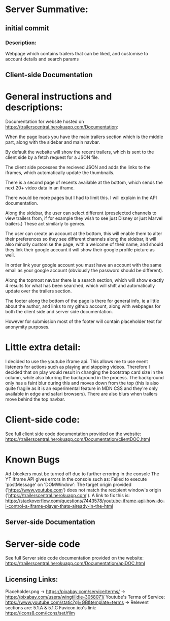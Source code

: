 # Server Summative:

## initial commit

### Description:
Webpage which contains trailers that can be liked, and customise to account details and search params


## Client-side Documentation

# General instructions and descriptions:

Documentation for website hosted on https://trailerscentral.herokuapp.com/Documentation:

When the page loads you have the main trailers section which is the middle part, along with the sidebar and main navbar.

By default the website will show the recent trailers, which is sent to the client side by a fetch request for a JSON file. 

The client side pocesses the recieved JSON and adds the links to the iframes, which automatically update the thumbnails. 

There is a second page of recents available at the bottom, which sends the next 20+ video data in an iframe. 

There would be more pages but I had to limit this. I will explain in the API documentation.

Along the sidebar, the user can select different (preselected channels to view trailers from, if for example they wish to see just Disney or just Marvel trailers.) These act similarly to genres. 

The user can create an account at the bottom, this will enable them to alter their preferences so they see different channels along the sidebar, 
it will also minorly customise the page, with a welcome of their name, and should they link their google account it will show their google profile picture as well.

In order link your google account you must have an account with the same email as your google account (obviously the password should be different).

Along the topmost navbar there is a search section, which will show exactly 4 results for what has been searched, which will shift and automatically update over the trailers section.

The footer along the bottom of the page is there for general info, ie a little about the author, and links to my github account, along with webpages for both the client side and server side documentation.

However for submission most of the footer will contain placeholder text for anonymity purposes.

# Little extra detail:
I decided to use the youtube iframe api. This allows me to use event listeners for actions such as playing and stopping videos. Therefore I decided that on play would result in changing the bootstrap card size in the column, while also blurring the background in the process. The background only has a faint blur during this and moves down from the top (this is also quite fragile as it is an experimental feature in MDN CSS and they're only available in edge and safari browsers). There are also blurs when trailers move behind the top navbar.  

# Client-side code: 
See full client side code documentation provided on the website:
https://trailerscentral.herokuapp.com/Documentation/clientDOC.html


# Known Bugs
Ad-blockers must be turned off due to further erroring in the console
The YT Iframe API gives errors in the console such as: 
Failed to execute 'postMessage' on 'DOMWindow': The target origin provided ('https://www.youtube.com') does not match the recipient window's origin ('https://trailerscentral.herokuapp.com').
A link to fix this is: https://stackoverflow.com/questions/7443578/youtube-iframe-api-how-do-i-control-a-iframe-player-thats-already-in-the-html


## Server-side Documentation

# Server-side code
See full Server side code documentation provided on the website:
https://trailerscentral.herokuapp.com/Documentation/apiDOC.html

## Licensing Links:

Placeholder.png -> https://pixabay.com/service/terms/ -> https://pixabay.com/users/wingtilldie-3058071/
Youtube's Terms of Service: https://www.youtube.com/static?gl=GB&template=terms -> Relevent sections are: 5.1.A & 5.1.C
Favicon.ico's link: https://icons8.com/icons/set/film



